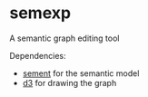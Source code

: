 semexp
======

A semantic graph editing tool

Dependencies:
* [sement](https://github.com/asciimoo/semnet) for the semantic model
* [d3](https://github.com/mbostock/d3) for drawing the graph
